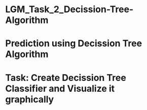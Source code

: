 # LGM_Task_2_Decission-Tree-Algorithm
# Prediction using Decission Tree Algorithm
# Task: Create Decission Tree Classifier and Visualize it graphically
